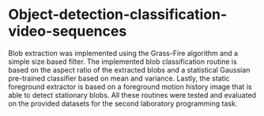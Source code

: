 # Object-detection-classification-video-sequences

Blob extraction was implemented using the Grass-Fire algorithm and a simple size based filter. The implemented blob classification routine is based on the aspect ratio of the extracted blobs and a statistical Gaussian pre-trained classifier based on mean and variance. Lastly, the static foreground extractor is based on a foreground motion history image that is able to detect stationary blobs. All these routines were tested and evaluated on the provided datasets for the second laboratory programming task. 
